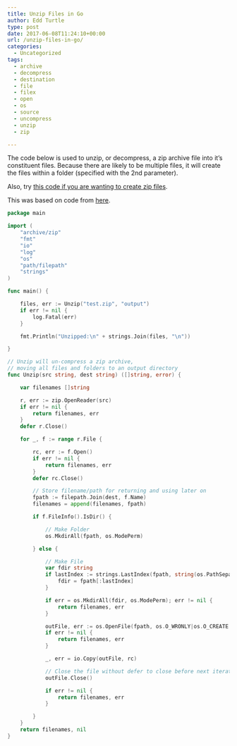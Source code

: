 ```yaml
---
title: Unzip Files in Go
author: Edd Turtle
type: post
date: 2017-06-08T11:24:10+00:00
url: /unzip-files-in-go/
categories:
  - Uncategorized
tags:
  - archive
  - decompress
  - destination
  - file
  - filex
  - open
  - os
  - source
  - uncompress
  - unzip
  - zip

---
```

The code below is used to unzip, or decompress, a zip archive file into it&#8217;s constituent files. Because there are likely to be multiple files, it will create the files within a folder (specified with the 2nd parameter).

<!--more-->

Also, try [this code if you are wanting to create zip files][1].

This was based on code from <a href="https://stackoverflow.com/questions/20357223/easy-way-to-unzip-file-with-golang" target="_blank">here</a>.

```go
package main

import (
    "archive/zip"
    "fmt"
    "io"
    "log"
    "os"
    "path/filepath"
    "strings"
)

func main() {

    files, err := Unzip("test.zip", "output")
    if err != nil {
        log.Fatal(err)
    }

    fmt.Println("Unzipped:\n" + strings.Join(files, "\n"))

}

// Unzip will un-compress a zip archive,
// moving all files and folders to an output directory
func Unzip(src string, dest string) ([]string, error) {

    var filenames []string

    r, err := zip.OpenReader(src)
    if err != nil {
        return filenames, err
    }
    defer r.Close()

    for _, f := range r.File {

        rc, err := f.Open()
        if err != nil {
            return filenames, err
        }
        defer rc.Close()

        // Store filename/path for returning and using later on
        fpath := filepath.Join(dest, f.Name)
        filenames = append(filenames, fpath)

        if f.FileInfo().IsDir() {

            // Make Folder
            os.MkdirAll(fpath, os.ModePerm)

        } else {

            // Make File
            var fdir string
            if lastIndex := strings.LastIndex(fpath, string(os.PathSeparator)); lastIndex > -1 {
                fdir = fpath[:lastIndex]
            }

            if err = os.MkdirAll(fdir, os.ModePerm); err != nil {
                return filenames, err
            }

            outFile, err := os.OpenFile(fpath, os.O_WRONLY|os.O_CREATE|os.O_TRUNC, f.Mode())
            if err != nil {
                return filenames, err
            }

            _, err = io.Copy(outFile, rc)

            // Close the file without defer to close before next iteration of loop
            outFile.Close()

            if err != nil {
                return filenames, err
            }

        }
    }
    return filenames, nil
}
```

 [1]: https://golangcode.com/create-zip-files-in-go/